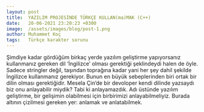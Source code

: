 ```yaml
---
layout: post
title:  YAZILIM PROJESİNDE TÜRKÇE KULLAN(ma)MAK (C++)
date:   20-06-2021 23:20:23 +0300
image:  /assets/images/blog/post-1.png
author: Muhammet Koç
tags:   Türkçe karakter sorunu
---
```


Şimdiye kadar gördüğüm birkaç yerde yazılım geliştirme yapıyorsanız kullanmanız gereken dil ‘İngilizce’ olması gerektiği şeklindeydi halen de öyle. Sadece stringler değil, taşından toprağına kadar yani her şey dahil şekilde İngilizce kullanmanız gerekiyor. Bunun en büyük sebeplerinden biri ortak bir dilin olması gerektiğidir. Mesela Çin’de bir devoloper kendi dilinde yazsaydı biz onu anlayabilir miydik? Tabi ki anlayamazdık. Adı üstünde yazılım geliştirme, bir gelişimin olabilmesi için birbirimizi anlayabilmeliyiz. Burada altının çizilmesi gereken yer: anlamak ve anlatabilmek.